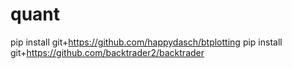 # quant
pip install git+https://github.com/happydasch/btplotting
pip install git+https://github.com/backtrader2/backtrader
